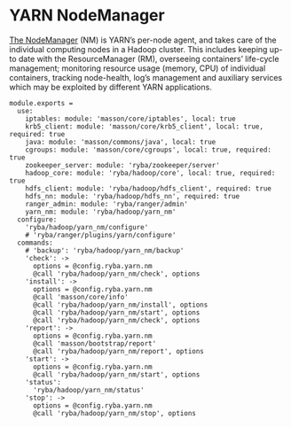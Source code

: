 
# YARN NodeManager

[The NodeManager](http://hadoop.apache.org/docs/current/hadoop-yarn/hadoop-yarn-site/YARN.htm) (NM) is YARN’s per-node agent,
and takes care of the individual
computing nodes in a Hadoop cluster. This includes keeping up-to date with the
ResourceManager (RM), overseeing containers’ life-cycle management; monitoring
resource usage (memory, CPU) of individual containers, tracking node-health,
log’s management and auxiliary services which may be exploited by different YARN
applications.

    module.exports =
      use:
        iptables: module: 'masson/core/iptables', local: true
        krb5_client: module: 'masson/core/krb5_client', local: true, required: true
        java: module: 'masson/commons/java', local: true
        cgroups: module: 'masson/core/cgroups', local: true, required: true
        zookeeper_server: module: 'ryba/zookeeper/server'
        hadoop_core: module: 'ryba/hadoop/core', local: true, required: true
        hdfs_client: module: 'ryba/hadoop/hdfs_client', required: true
        hdfs_nn: module: 'ryba/hadoop/hdfs_nn', required: true
        ranger_admin: module: 'ryba/ranger/admin'
        yarn_nm: module: 'ryba/hadoop/yarn_nm'
      configure:
        'ryba/hadoop/yarn_nm/configure'
        # 'ryba/ranger/plugins/yarn/configure'
      commands:
        # 'backup': 'ryba/hadoop/yarn_nm/backup'
        'check': ->
          options = @config.ryba.yarn.nm
          @call 'ryba/hadoop/yarn_nm/check', options
        'install': ->
          options = @config.ryba.yarn.nm
          @call 'masson/core/info'
          @call 'ryba/hadoop/yarn_nm/install', options
          @call 'ryba/hadoop/yarn_nm/start', options
          @call 'ryba/hadoop/yarn_nm/check', options
        'report': ->
          options = @config.ryba.yarn.nm
          @call 'masson/bootstrap/report'
          @call 'ryba/hadoop/yarn_nm/report', options
        'start': ->
          options = @config.ryba.yarn.nm
          @call 'ryba/hadoop/yarn_nm/start', options
        'status':
          'ryba/hadoop/yarn_nm/status'
        'stop': ->
          options = @config.ryba.yarn.nm
          @call 'ryba/hadoop/yarn_nm/stop', options

